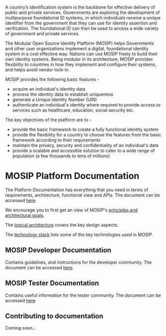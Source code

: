 A country’s identification system is the backbone for effective delivery of public and private services. Governments are exploring the development of multipurpose foundational ID systems, in which individuals receive a unique identifier from the government that they can use for identity assertion and verification. The foundational ID can then be used to access a wide variety of government and private services.

The Modular Open Source Identity Platform (MOSIP) helps Governments and other user organizations implement a digital, foundational identity system in a cost effective way. Nations can use MOSIP freely to build their own identity systems. Being modular in its architecture, MOSIP provides flexibility to countries in how they implement and configure their systems, and helps avoid vendor lock-in.

MOSIP provides the following basic features - 
* acquire an individual's identity data
* process the identity data to establish uniqueness
* generate a Unique Identity Number (UIN)
* authenticate an individual's identity where required to provide access to services such as healthcare, education, social security etc. 

The key objectives of the platform are to - 
* provide the basic framework to create a fully functional identity system
* provide the flexibility for a country to choose the features from the basic framework according to their requirements
* maintain the privacy, security and confidentiality of an individual's data
* provide a scalable and accessible solution to cater to a wide range of population (a few thousands to tens of millions)

# MOSIP Platform Documentation

The Platform Documentation has everything that you need in terms of requirements, architecture, functional view and APIs.
The document can be accessed [here](Platform-Documentation).

We encourage you to first get an view of MOSIP's [principles and architectural goals](Architecture-Principles-&-Platform-Goals).

The [logical architecture](Logical-Architecture) covers the key design aspects.

The [technology stack](Technology-Stack) lists some of the key technologies used in MOSIP.


## MOSIP Developer Documentation
Contains guidelines, and instructions for the developer community.
The document can be accessed [here](Developer-Documentation).

## MOSIP Tester Documentation
Contains useful information for the tester community.
The document can be accessed [here](Tester-Documentation)

## Contributing to documentation
Coming soon...